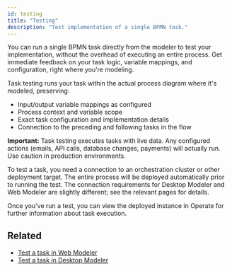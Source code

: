 ```yaml
---
id: testing
title: "Testing"
description: "Test implementation of a single BPMN task."
---
```


You can run a single BPMN task directly from the modeler to test your implementation, without the overhead of executing an entire process. Get immediate feedback on your task logic, variable mappings, and configuration, right where you're modeling.

Task testing runs your task within the actual process diagram where it's modeled, preserving:

- Input/output variable mappings as configured
- Process context and variable scope
- Exact task configuration and implementation details
- Connection to the preceding and following tasks in the flow

**Important:** Task testing executes tasks with live data. Any configured actions (emails, API calls, database changes, payments) will actually run. Use caution in production environments.

To test a task, you need a connection to an orchestration cluster or other deployment target. The entire process will be deployed automatically prior to running the test. The connection requirements for Desktop Modeler and Web Modeler are slightly different; see the relevant pages for details.

Once you've run a test, you can view the deployed instance in Operate for further information about task execution.

## Related
- [Test a task in Web Modeler](../../components/modeler/web-modeler/testing.md)
- [Test a task in Desktop Modeler](../../components/modeler/desktop-modeler/testing.md)
